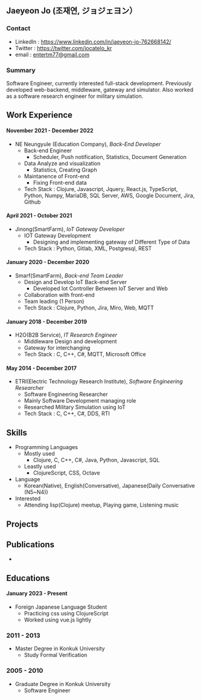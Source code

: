 <!-- 👋 Hi, I’m Jaeyeon Jo. -->

<!---
jaeyeon-jo-kr/jaeyeon-jo-kr is a ✨ special ✨ repository because its `README.md` (this file) appears on your GitHub profile.
You can click the Preview link to take a look at your changes.
--->

## Jaeyeon Jo (조재연, ジョジェヨン）

### Contact
- LinkedIn : https://www.linkedin.com/in/jaeyeon-jo-762668142/
- Twitter : https://twitter.com/jocatelo_kr
- email : entertm77@gmail.com

### Summary 

Software Engineer, currently interested full-stack development. Previously developed web-backend, middleware, gateway and simulator. Also worked as a software research engineer for military simulation.

## Work Experience

#### November 2021 - December 2022
- NE Neungyule (Education Company), *Back-End Developer*
  - Back-end Engineer
    - Scheduler, Push notification, Statistics, Document Generation
  - Data Analyze and visualization
    - Statistics, Creating Graph
  - Maintanence of Front-end
    - Fixing Front-end data
  - Tech Stack : Clojure, Javascript, Jquery, React.js, TypeScript, Python, Numpy, MariaDB, SQL Server, AWS, Google Document, Jira, Github

#### April 2021 - October 2021
- Jinong(SmartFarm), *IoT Gateway Developer*
  - IOT Gateway Development
    - Designing and implementing gateway of Different Type of Data
  - Tech Stack : Python, Gitlab, XML, Postgresql, REST

#### January 2020 - December 2020 
- Smarf(SmartFarm), *Back-end Team Leader*
  - Design and Develop IoT Back-end Server
    - Developed Iot Controller Between IoT Server and Web
  - Collaboration with front-end
  - Team leading (1 Person)
  - Tech Stack : Clojure, Python, Jira, Miro, Web, MQTT

#### January 2018 - December 2019
- H2O(B2B Service), *IT Research Engineer*
  - Middleware Design and development
  - Gateway for interchanging 
  - Tech Stack : C, C++, C#, MQTT, Microsoft Office

#### May 2014 - December 2017
- ETRI(Electric Technology Research Institute), *Software Engineering Researcher*
  - Software Engineering Researcher
  - Mainly Software Development managing role
  - Researched Military Simulation using IoT
  - Tech Stack : C, C++, C#, DDS, RTI

## Skills
- Programming Languages
  - Mostly used
    - Clojure, C, C++, C#, Java, Python, Javascript, SQL
  - Leastly used
    - ClojureScript, CSS, Octave
- Language
  - Korean(Native), English(Conversative), Japanese(Daily Conversative (N5~N4))
- Interested
  - Attending lisp(Clojure) meetup, Playing game, Listening music

## Projects


## Publications
- 

  
## Educations
#### January 2023 - Present
- Foreign Japanese Language Student
  - Practicing css using ClojureScript
  - Worked using vue.js lightly

### 2011 - 2013
- Master Degree in Konkuk University
  - Study Formal Verification
  
### 2005 - 2010
- Graduate Degree in Konkuk University
  - Software Engineer


  
